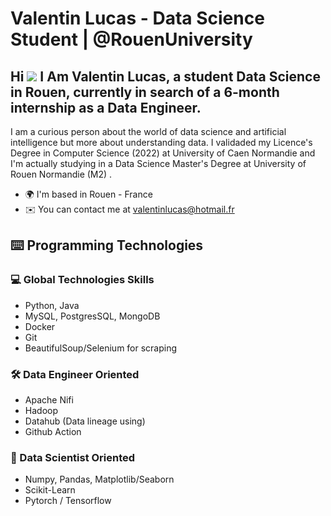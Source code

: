 # Valentin Lucas - Data Science Student | @RouenUniversity

Hi ![](https://user-images.githubusercontent.com/18350557/176309783-0785949b-9127-417c-8b55-ab5a4333674e.gif) I Am Valentin Lucas, a student Data Science in Rouen, currently in search of a 6-month internship as a Data Engineer.
-----------------------------------------------------------------------------------------------------------------------------------------------------------

I am a curious person about the world of data science and artificial intelligence but more about understanding data. I validaded my Licence's Degree in Computer Science (2022) at University of Caen Normandie and I'm actually studying in a Data Science Master's Degree at University of Rouen Normandie (M2) .

* 🌍  I'm based in Rouen - France 
* ✉️  You can contact me at [valentinlucas@hotmail.fr](mailto:valentinlucas@hotmail.fr) 

## ⌨️ Programming Technologies 
### 💻 Global Technologies Skills
- Python, Java
- MySQL, PostgresSQL, MongoDB
- Docker
- Git
- BeautifulSoup/Selenium for scraping

### 🛠️ Data Engineer Oriented
- Apache Nifi
- Hadoop
- Datahub (Data lineage using)
- Github Action

### 🔬 Data Scientist Oriented
- Numpy, Pandas, Matplotlib/Seaborn
- Scikit-Learn
- Pytorch / Tensorflow
